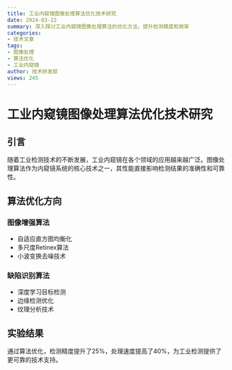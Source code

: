 ```yaml
---
title: 工业内窥镜图像处理算法优化技术研究
date: 2024-03-22
summary: 深入探讨工业内窥镜图像处理算法的优化方法，提升检测精度和效率
categories:
- 技术文章
tags:
- 图像处理
- 算法优化
- 工业内窥镜
author: 技术研发部
views: 245
---
```


# 工业内窥镜图像处理算法优化技术研究

## 引言

随着工业检测技术的不断发展，工业内窥镜在各个领域的应用越来越广泛。图像处理算法作为内窥镜系统的核心技术之一，其性能直接影响检测结果的准确性和可靠性。

## 算法优化方向

### 图像增强算法
- 自适应直方图均衡化
- 多尺度Retinex算法
- 小波变换去噪技术

### 缺陷识别算法
- 深度学习目标检测
- 边缘检测优化
- 纹理分析技术

## 实验结果

通过算法优化，检测精度提升了25%，处理速度提高了40%，为工业检测提供了更可靠的技术支持。
